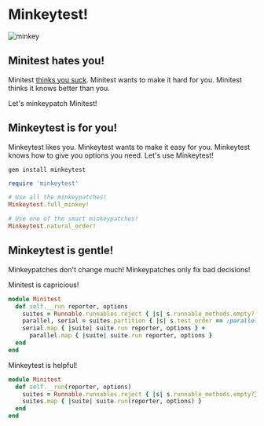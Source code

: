 # Minkeytest!

![minkey](https://i.imgur.com/boZFEMu.png)

## Minitest hates you!

Minitest [thinks you suck](https://github.com/seattlerb/minitest/blob/e6bc4485730403faff6966c1671cf5de72b2d233/lib/minitest/test.rb#L31).  Minitest wants to make it hard for you.  Minitest thinks it knows better than you.

Let's minkeypatch Minitest!

## Minkeytest is for you!

Minkeytest likes you.  Minkeytest wants to make it easy for you.  Minkeytest knows how to give you options you need.  Let's use Minkeytest!

    gem install minkeytest
    
```ruby
require 'minkeytest'

# Use all the minkeypatches!
Minkeytest.full_minkey!

# Use one of the smart minkeypatches!
Minkeytest.natural_order!
```

## Minkeytest is gentle!

Minkeypatches don't change much!  Minkeypatches only fix bad decisions!

Minitest is capricious!

```ruby
module Minitest
  def self.__run reporter, options
    suites = Runnable.runnables.reject { |s| s.runnable_methods.empty? }.shuffle
    parallel, serial = suites.partition { |s| s.test_order == :parallel }
    serial.map { |suite| suite.run reporter, options } +
      parallel.map { |suite| suite.run reporter, options }
  end
end
```

Minkeytest is helpful!

```ruby
module Minitest
  def self.__run(reporter, options)
    suites = Runnable.runnables.reject { |s| s.runnable_methods.empty?}
    suites.map { |suite| suite.run(reporter, options) }
  end
end
```




